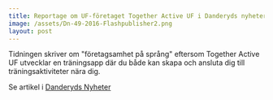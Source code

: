 ```yaml
---
title: Reportage om UF-företaget Together Active UF i Danderyds nyheter
image: /assets/Dn-49-2016-Flashpublisher2.png
layout: post
---
```


Tidningen skriver om "företagsamhet på språng" eftersom Together Active UF utvecklar en träningsapp där du både kan skapa och ansluta dig till träningsaktiviteter nära dig.

Se artikel i [Danderyds Nyheter](http://pdf.direktpress.se/flashpublisher/magazine/15975)

